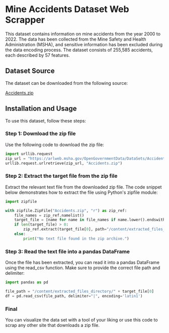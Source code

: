 # Mine Accidents Dataset Web Scrapper

This dataset contains information on mine accidents from the year 2000 to 2022. The data has been collected from the Mine Safety and Health Administration (MSHA), and sensitive information has been excluded during the data encoding process. The dataset consists of 255,585 accidents, each described by 57 features.

## Dataset Source

The dataset can be downloaded from the following source:

[Accidents.zip](https://arlweb.msha.gov/OpenGovernmentData/DataSets/Accidents.zip)

## Installation and Usage

To use this dataset, follow these steps:

### Step 1: Download the zip file

Use the following code to download the zip file:

```python
import urllib.request
zip_url = "https://arlweb.msha.gov/OpenGovernmentData/DataSets/Accidents.zip"
urllib.request.urlretrieve(zip_url, "Accidents.zip")
```

### Step 2: Extract the target file from the zip file
Extract the relevant text file from the downloaded zip file. The code snippet below demonstrates how to extract the file using Python's zipfile module:
```python
import zipfile

with zipfile.ZipFile("Accidents.zip", "r") as zip_ref:
    file_names = zip_ref.namelist()
    target_file = [name for name in file_names if name.lower().endswith('.txt')]
    if len(target_file) > 0:
        zip_ref.extract(target_file[0], path="/content/extracted_files_directory")
    else:
        print("No text file found in the zip archive.")
```

### Step 3: Read the text file into a pandas DataFrame
Once the file has been extracted, you can read it into a pandas DataFrame using the read_csv function. Make sure to provide the correct file path and delimiter:

```python
import pandas as pd

file_path = "/content/extracted_files_directory/" + target_file[0]
df = pd.read_csv(file_path, delimiter="|", encoding='latin1')
```
### Final
You can visualize the data set with a tool of your liking or use this code to scrap any other site that downloads a zip file.
